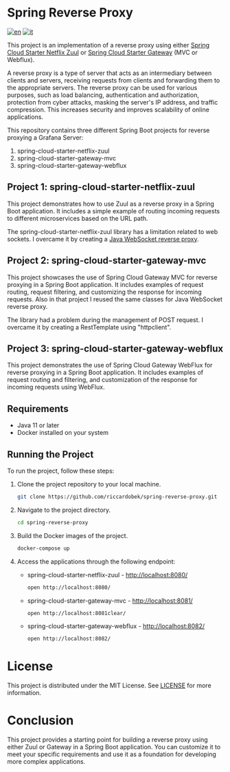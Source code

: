# Spring Reverse Proxy

[![en](https://img.shields.io/badge/lang-eng-red.svg)](./README.md)
[![it](https://img.shields.io/badge/lang-it-green.svg)](./README.it.md)


This project is an implementation of a reverse proxy using either [Spring Cloud Starter Netflix Zuul](https://cloud.spring.io/spring-cloud-netflix/reference/html/) or [Spring Cloud Starter Gateway](https://docs.spring.io/spring-cloud-gateway/docs/current/reference/html/) (MVC or Webflux).

A reverse proxy is a type of server that acts as an intermediary between clients and servers, receiving requests from clients and forwarding them to the appropriate servers. The reverse proxy can be used for various purposes, such as load balancing, authentication and authorization, protection from cyber attacks, masking the server's IP address, and traffic compression. This increases security and improves scalability of online applications.

This repository contains three different Spring Boot projects for reverse proxying a Grafana Server:

1. spring-cloud-starter-netflix-zuul
2. spring-cloud-starter-gateway-mvc
3. spring-cloud-starter-gateway-webflux

## Project 1: spring-cloud-starter-netflix-zuul

This project demonstrates how to use Zuul as a reverse proxy in a Spring Boot application. It includes a simple example of routing incoming requests to different microservices based on the URL path.

The spring-cloud-starter-netflix-zuul library has a limitation related to web sockets. I overcame it by creating a [Java WebSocket reverse proxy](https://github.com/barrett-rob/java-websocket-reverse-proxy).

## Project 2: spring-cloud-starter-gateway-mvc

This project showcases the use of Spring Cloud Gateway MVC for reverse proxying in a Spring Boot application. It includes examples of request routing, request filtering, and customizing the response for incoming requests.
Also in that project I reused the same classes for Java WebSocket reverse proxy.

The library had a problem during the management of POST request. I overcame it by creating a RestTemplate using "httpclient".

## Project 3: spring-cloud-starter-gateway-webflux

This project demonstrates the use of Spring Cloud Gateway WebFlux for reverse proxying in a Spring Boot application. It includes examples of request routing and filtering, and customization of the response for incoming requests using WebFlux.

## Requirements

- Java 11 or later
- Docker installed on your system

## Running the Project

To run the project, follow these steps:

1. Clone the project repository to your local machine.

    ```bash
    git clone https://github.com/riccardobek/spring-reverse-proxy.git 
    ```

2. Navigate to the project directory.

    ```bash
    cd spring-reverse-proxy
    ```

3. Build the Docker images of the project.

    ```bash
    docker-compose up
    ```

4. Access the applications through the following endpoint:

    - spring-cloud-starter-netflix-zuul - [http://localhost:8080/](http://localhost:8080/)

        ```bash
        open http://localhost:8080/
        ```
    
    - spring-cloud-starter-gateway-mvc - [http://localhost:8081/](http://localhost:8081/)

        ```bash
        open http://localhost:8081clear/
        ```

    - spring-cloud-starter-gateway-webflux - [http://localhost:8082/](http://localhost:8082/)

        ```bash
        open http://localhost:8082/
        ```

# License

This project is distributed under the MIT License. See [LICENSE](./LICENSE.md) for more information.

# Conclusion

This project provides a starting point for building a reverse proxy using either Zuul or Gateway in a Spring Boot application. You can customize it to meet your specific requirements and use it as a foundation for developing more complex applications.
